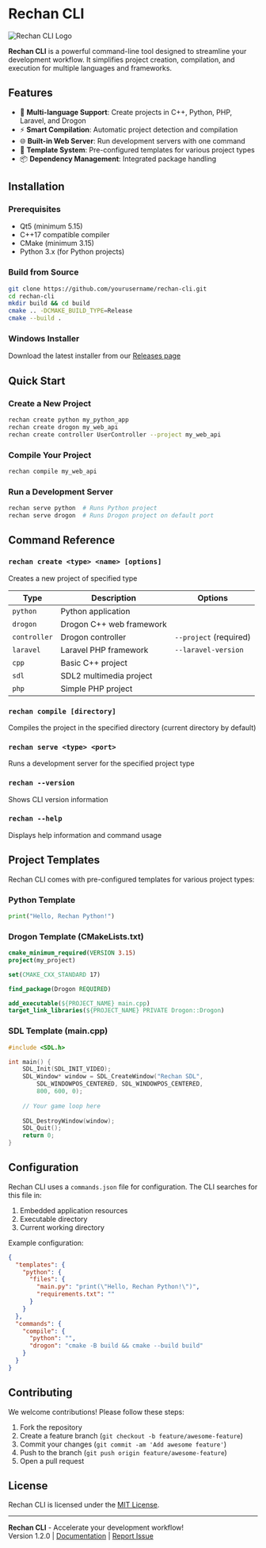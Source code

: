 # Rechan CLI

![Rechan CLI Logo](https://raw.githubusercontent.com/Zreechxnn/rechan-cli/main/resources/icon.ico)

**Rechan CLI** is a powerful command-line tool designed to streamline your development workflow. It simplifies project creation, compilation, and execution for multiple languages and frameworks.

## Features

- 🚀 **Multi-language Support**: Create projects in C++, Python, PHP, Laravel, and Drogon
- ⚡️ **Smart Compilation**: Automatic project detection and compilation
- 🌐 **Built-in Web Server**: Run development servers with one command
- 🔧 **Template System**: Pre-configured templates for various project types
- 📦 **Dependency Management**: Integrated package handling

## Installation

### Prerequisites
- Qt5 (minimum 5.15)
- C++17 compatible compiler
- CMake (minimum 3.15)
- Python 3.x (for Python projects)

### Build from Source
```bash
git clone https://github.com/yourusername/rechan-cli.git
cd rechan-cli
mkdir build && cd build
cmake .. -DCMAKE_BUILD_TYPE=Release
cmake --build .
```

### Windows Installer
Download the latest installer from our [Releases page](https://github.com/yourusername/rechan-cli/releases)

## Quick Start

### Create a New Project
```bash
rechan create python my_python_app
rechan create drogon my_web_api
rechan create controller UserController --project my_web_api
```

### Compile Your Project
```bash
rechan compile my_web_api
```

### Run a Development Server
```bash
rechan serve python  # Runs Python project
rechan serve drogon  # Runs Drogon project on default port
```

## Command Reference

### `rechan create <type> <name> [options]`
Creates a new project of specified type

| Type        | Description                  | Options                     |
|-------------|------------------------------|-----------------------------|
| `python`    | Python application           |                             |
| `drogon`    | Drogon C++ web framework     |                             |
| `controller`| Drogon controller            | `--project` (required)      |
| `laravel`   | Laravel PHP framework        | `--laravel-version`         |
| `cpp`       | Basic C++ project            |                             |
| `sdl`       | SDL2 multimedia project      |                             |
| `php`       | Simple PHP project           |                             |

### `rechan compile [directory]`
Compiles the project in the specified directory (current directory by default)

### `rechan serve <type> <port>`
Runs a development server for the specified project type

### `rechan --version`
Shows CLI version information

### `rechan --help`
Displays help information and command usage

## Project Templates

Rechan CLI comes with pre-configured templates for various project types:

### Python Template
```python
print("Hello, Rechan Python!")
```

### Drogon Template (CMakeLists.txt)
```cmake
cmake_minimum_required(VERSION 3.15)
project(my_project)

set(CMAKE_CXX_STANDARD 17)

find_package(Drogon REQUIRED)

add_executable(${PROJECT_NAME} main.cpp)
target_link_libraries(${PROJECT_NAME} PRIVATE Drogon::Drogon)
```

### SDL Template (main.cpp)
```cpp
#include <SDL.h>

int main() {
    SDL_Init(SDL_INIT_VIDEO);
    SDL_Window* window = SDL_CreateWindow("Rechan SDL", 
        SDL_WINDOWPOS_CENTERED, SDL_WINDOWPOS_CENTERED, 
        800, 600, 0);
    
    // Your game loop here
    
    SDL_DestroyWindow(window);
    SDL_Quit();
    return 0;
}
```

## Configuration

Rechan CLI uses a `commands.json` file for configuration. The CLI searches for this file in:
1. Embedded application resources
2. Executable directory
3. Current working directory

Example configuration:
```json
{
  "templates": {
    "python": {
      "files": {
        "main.py": "print(\"Hello, Rechan Python!\")",
        "requirements.txt": ""
      }
    }
  },
  "commands": {
    "compile": {
      "python": "",
      "drogon": "cmake -B build && cmake --build build"
    }
  }
}
```

## Contributing

We welcome contributions! Please follow these steps:

1. Fork the repository
2. Create a feature branch (`git checkout -b feature/awesome-feature`)
3. Commit your changes (`git commit -am 'Add awesome feature'`)
4. Push to the branch (`git push origin feature/awesome-feature`)
5. Open a pull request

## License

Rechan CLI is licensed under the [MIT License](LICENSE).

---

**Rechan CLI** - Accelerate your development workflow!  
Version 1.2.0 | [Documentation](docs) | [Report Issue](issues)
